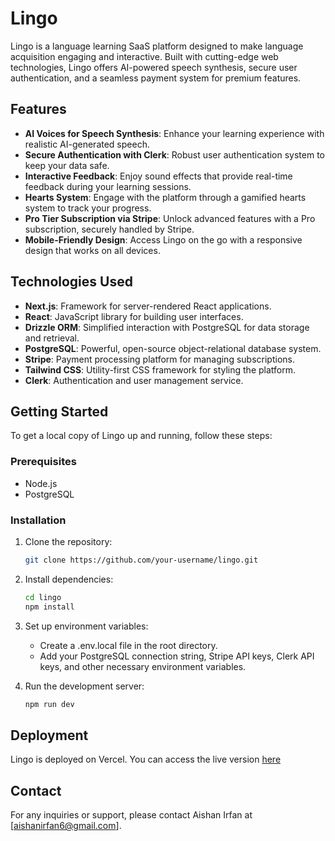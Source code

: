 # Lingo

Lingo is a language learning SaaS platform designed to make language acquisition engaging and interactive. Built with cutting-edge web technologies, Lingo offers AI-powered speech synthesis, secure user authentication, and a seamless payment system for premium features.

## Features

- **AI Voices for Speech Synthesis**: Enhance your learning experience with realistic AI-generated speech.
- **Secure Authentication with Clerk**: Robust user authentication system to keep your data safe.
- **Interactive Feedback**: Enjoy sound effects that provide real-time feedback during your learning sessions.
- **Hearts System**: Engage with the platform through a gamified hearts system to track your progress.
- **Pro Tier Subscription via Stripe**: Unlock advanced features with a Pro subscription, securely handled by Stripe.
- **Mobile-Friendly Design**: Access Lingo on the go with a responsive design that works on all devices.

## Technologies Used

- **Next.js**: Framework for server-rendered React applications.
- **React**: JavaScript library for building user interfaces.
- **Drizzle ORM**: Simplified interaction with PostgreSQL for data storage and retrieval.
- **PostgreSQL**: Powerful, open-source object-relational database system.
- **Stripe**: Payment processing platform for managing subscriptions.
- **Tailwind CSS**: Utility-first CSS framework for styling the platform.
- **Clerk**: Authentication and user management service.

## Getting Started

To get a local copy of Lingo up and running, follow these steps:

### Prerequisites

- Node.js
- PostgreSQL

### Installation

1. Clone the repository:
   ```bash
   git clone https://github.com/your-username/lingo.git

2. Install dependencies:
    ```bash
    cd lingo
    npm install

3. Set up environment variables:
    - Create a .env.local file in the root directory.
    - Add your PostgreSQL connection string, Stripe API keys, Clerk API keys, and other necessary environment variables.

4. Run the development server:
    ```bash
    npm run dev

## Deployment
    
Lingo is deployed on Vercel. You can access the live version [here](https://lingo-orpin-gamma.vercel.app/)

## Contact

For any inquiries or support, please contact Aishan Irfan at [aishanirfan6@gmail.com].



